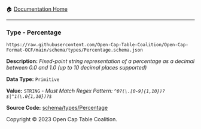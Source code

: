 :house: [Documentation Home](../../../README.md)

---

### Type - Percentage

`https://raw.githubusercontent.com/Open-Cap-Table-Coalition/Open-Cap-Format-OCF/main/schema/types/Percentage.schema.json`

**Description:** _Fixed-point string representation of a percentage as a decimal between 0.0 and 1.0 (up to 10 decimal places supported)_

**Data Type:** `Primitive`

**Value:** `STRING` - _Must Match Regex Pattern: `^0?(\.[0-9]{1,10})?$|^1(\.0{1,10})?$`_

**Source Code:** [schema/types/Percentage](../../../../schema/types/Percentage.schema.json)

Copyright © 2023 Open Cap Table Coalition.

